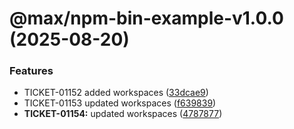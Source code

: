 # @max/npm-bin-example-v1.0.0 (2025-08-20)


### Features

* TICKET-01152 added workspaces ([33dcae9](https://github.com/maxim1006/react-main/commit/33dcae903a890769c0f34e14eba9b36d5683fb47))
* TICKET-01153 updated workspaces ([f639839](https://github.com/maxim1006/react-main/commit/f63983950182fbc10f674de025e483c4cbdb0655))
* **TICKET-01154:** updated workspaces ([4787877](https://github.com/maxim1006/react-main/commit/4787877a93638d41e83a28fde0030d296951f9be))
